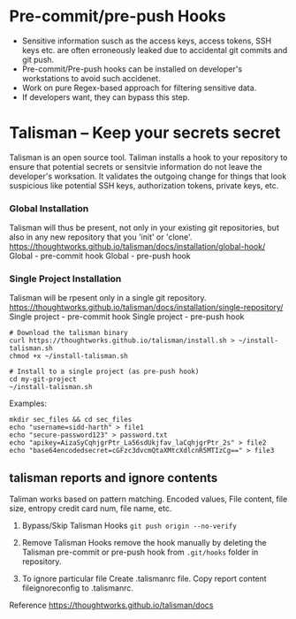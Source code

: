 # Pre-commit/pre-push Hooks
* Sensitive information susch as the access keys, access tokens, SSH keys etc. are often erroneously leaked due to accidental git commits and git push.
* Pre-commit/Pre-push hooks can be installed on developer's workstations to avoid such accidenet.
* Work on pure Regex-based approach for filtering sensitive data.
* If developers want, they can bypass this step.

# Talisman – Keep your secrets secret
Talisman is an open source tool.
Taliman installs a hook to your repository to ensure that potential secrets or sensitvie information do not leave the developer's worksation.
It validates the outgoing change for things that look suspicious like potential SSH keys, authorization tokens, private keys, etc.


### Global Installation 
Talisman will thus  be present, not only in your existing git repositories, but also in any new repository that you 'init' or 'clone'.
https://thoughtworks.github.io/talisman/docs/installation/global-hook/
Global - pre-commit hook
Global - pre-push hook

### Single Project Installation 
Talisman will be rpesent only in a single git repository.
https://thoughtworks.github.io/talisman/docs/installation/single-repository/
Single project - pre-commit hook
Single project - pre-push hook
```
# Download the talisman binary
curl https://thoughtworks.github.io/talisman/install.sh > ~/install-talisman.sh
chmod +x ~/install-talisman.sh

# Install to a single project (as pre-push hook)
cd my-git-project
~/install-talisman.sh
```
Examples:
```
mkdir sec_files && cd sec_files
echo "username=sidd-harth" > file1
echo "secure-password123" > password.txt
echo "apikey=AizaSyCqhjgrPtr_La56sdUkjfav_laCqhjgrPtr_2s" > file2
echo "base64encodedsecret=cGFzc3dvcmQtaXMtcXdlcnR5MTIzCg==" > file3
```

## talisman reports and ignore contents
Taliman works based on pattern matching.
Encoded values, File content, file size, entropy credit card num, file name, etc.

1. Bypass/Skip Talisman Hooks `git push origin --no-verify`

2. Remove Talisman Hooks
remove the hook manually by deleting the Talisman pre-commit or pre-push hook from `.git/hooks` folder in repository.

3. To ignore particular file 
Create .talismanrc file.
Copy report content fileignoreconfig to .talismanrc.

Reference
https://thoughtworks.github.io/talisman/docs